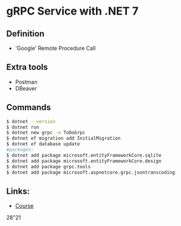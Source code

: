 # gRPC Service with .NET 7

## Definition
* 'Google' Remote Procedure Call

## Extra tools
* Postman
* DBeaver


## Commands
```Bash
$ dotnet --version
$ dotnet run
$ dotnet new grpc -o ToDoGrpc
$ dotnet ef migration add InitialMigration
$ dotnet ef database update
#packages:
$ dotnet add package microsoft.entityFrameworkCore.sqlite
$ dotnet add package microsoft.entityFrameworkCore.design
$ dotnet add package grpc.tools
$ dotnet add package microsoft.aspnetcore.grpc.jsontranscoding

```

## Links:
* [Course](https://www.youtube.com/watch?v=Rqz9XiSqH3E)

28"21